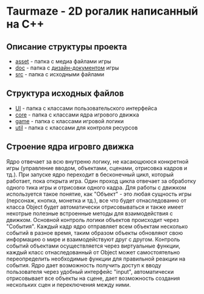 # Taurmaze - 2D рогалик написанный на С++

## Описание структуры проекта
* [asset](https://github.com/DarkSoulEater/Taurmaze/tree/master/assets) - папка с медиа файлами игры 
* [doc](https://github.com/DarkSoulEater/Taurmaze/tree/master/doc) - папка с [дизайн-документом](https://github.com/DarkSoulEater/Taurmaze/blob/master/doc/game_design_document.pdf) игры
* [src](https://github.com/DarkSoulEater/Taurmaze/tree/master/src) - папка с исходными файлами

## Структура исходных файлов
* [UI](https://github.com/DarkSoulEater/Taurmaze/tree/master/src/UI) - папка с классами пользовательского интерфейса
* [core](https://github.com/DarkSoulEater/Taurmaze/tree/master/src/core) - папка с классами ядра игрового движка
* [game](https://github.com/DarkSoulEater/Taurmaze/tree/master/src/game) - папка с классами игровой логики
* [util](https://github.com/DarkSoulEater/Taurmaze/tree/master/src/util) - папка с классами для контроля ресурсов

## Строение ядра игровго движка
  Ядро отвечает за всю внутреню логику, не касающююся конкретной игры (управление вводом, объектами, сценами, отрисовка кадров и тд.). При запуске ядро переходит в бесконечный цикл, который работает, пока открыта игра. Один проход цикла отвечает за обработку одного тика игры и отрисовки одного кадра. Для работы с движком используется такое понятие, как "Объект" - это любая сущность игры (персонаж, кнопка, монетка и тд.), все что будет отнаследованно от класса Object будет автоматически отрисовываться и также имеет некотрые полезные встроенные методы для взаимодействия с движком.
  Основной контроль логики объектов происходит через "События". Каждый кадр ядро отправляет всем объектам несколько событий в разное время, таким образом объекты обновляют свою информацию о мире и взаимодействуют друг с другом. Контроль событий объектами осуществляется через виртуальные функции, каждый класс отнаследованный от Object может самостоятельно переопределить необходимые функции для правильной реакции на события.
  Ядро дает возможность получить доступ к вводу пользователя через удобный интерфейс "input", автоматически отрисовывает все объекты на сцене, дает возможность создания нескольких сцен и переключения между ними.
